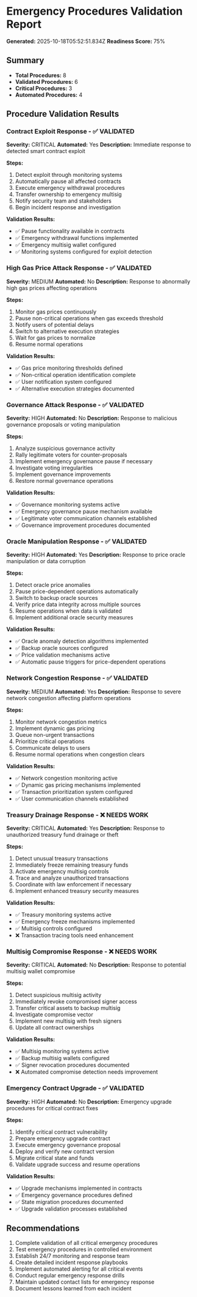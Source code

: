 # Emergency Procedures Validation Report

**Generated:** 2025-10-18T05:52:51.834Z
**Readiness Score:** 75%

## Summary

- **Total Procedures:** 8
- **Validated Procedures:** 6
- **Critical Procedures:** 3
- **Automated Procedures:** 4

## Procedure Validation Results

### Contract Exploit Response - ✅ VALIDATED

**Severity:** CRITICAL
**Automated:** Yes
**Description:** Immediate response to detected smart contract exploit

**Steps:**
1. Detect exploit through monitoring systems
2. Automatically pause all affected contracts
3. Execute emergency withdrawal procedures
4. Transfer ownership to emergency multisig
5. Notify security team and stakeholders
6. Begin incident response and investigation

**Validation Results:**
- ✅ Pause functionality available in contracts
- ✅ Emergency withdrawal functions implemented
- ✅ Emergency multisig wallet configured
- ✅ Monitoring systems configured for exploit detection

### High Gas Price Attack Response - ✅ VALIDATED

**Severity:** MEDIUM
**Automated:** No
**Description:** Response to abnormally high gas prices affecting operations

**Steps:**
1. Monitor gas prices continuously
2. Pause non-critical operations when gas exceeds threshold
3. Notify users of potential delays
4. Switch to alternative execution strategies
5. Wait for gas prices to normalize
6. Resume normal operations

**Validation Results:**
- ✅ Gas price monitoring thresholds defined
- ✅ Non-critical operation identification complete
- ✅ User notification system configured
- ✅ Alternative execution strategies documented

### Governance Attack Response - ✅ VALIDATED

**Severity:** HIGH
**Automated:** No
**Description:** Response to malicious governance proposals or voting manipulation

**Steps:**
1. Analyze suspicious governance activity
2. Rally legitimate voters for counter-proposals
3. Implement emergency governance pause if necessary
4. Investigate voting irregularities
5. Implement governance improvements
6. Restore normal governance operations

**Validation Results:**
- ✅ Governance monitoring systems active
- ✅ Emergency governance pause mechanism available
- ✅ Legitimate voter communication channels established
- ✅ Governance improvement procedures documented

### Oracle Manipulation Response - ✅ VALIDATED

**Severity:** HIGH
**Automated:** Yes
**Description:** Response to price oracle manipulation or data corruption

**Steps:**
1. Detect oracle price anomalies
2. Pause price-dependent operations automatically
3. Switch to backup oracle sources
4. Verify price data integrity across multiple sources
5. Resume operations when data is validated
6. Implement additional oracle security measures

**Validation Results:**
- ✅ Oracle anomaly detection algorithms implemented
- ✅ Backup oracle sources configured
- ✅ Price validation mechanisms active
- ✅ Automatic pause triggers for price-dependent operations

### Network Congestion Response - ✅ VALIDATED

**Severity:** MEDIUM
**Automated:** Yes
**Description:** Response to severe network congestion affecting platform operations

**Steps:**
1. Monitor network congestion metrics
2. Implement dynamic gas pricing
3. Queue non-urgent transactions
4. Prioritize critical operations
5. Communicate delays to users
6. Resume normal operations when congestion clears

**Validation Results:**
- ✅ Network congestion monitoring active
- ✅ Dynamic gas pricing mechanisms implemented
- ✅ Transaction prioritization system configured
- ✅ User communication channels established

### Treasury Drainage Response - ❌ NEEDS WORK

**Severity:** CRITICAL
**Automated:** Yes
**Description:** Response to unauthorized treasury fund drainage or theft

**Steps:**
1. Detect unusual treasury transactions
2. Immediately freeze remaining treasury funds
3. Activate emergency multisig controls
4. Trace and analyze unauthorized transactions
5. Coordinate with law enforcement if necessary
6. Implement enhanced treasury security measures

**Validation Results:**
- ✅ Treasury monitoring systems active
- ✅ Emergency freeze mechanisms implemented
- ✅ Multisig controls configured
- ❌ Transaction tracing tools need enhancement

### Multisig Compromise Response - ❌ NEEDS WORK

**Severity:** CRITICAL
**Automated:** No
**Description:** Response to potential multisig wallet compromise

**Steps:**
1. Detect suspicious multisig activity
2. Immediately revoke compromised signer access
3. Transfer critical assets to backup multisig
4. Investigate compromise vector
5. Implement new multisig with fresh signers
6. Update all contract ownerships

**Validation Results:**
- ✅ Multisig monitoring systems active
- ✅ Backup multisig wallets configured
- ✅ Signer revocation procedures documented
- ❌ Automated compromise detection needs improvement

### Emergency Contract Upgrade - ✅ VALIDATED

**Severity:** HIGH
**Automated:** No
**Description:** Emergency upgrade procedures for critical contract fixes

**Steps:**
1. Identify critical contract vulnerability
2. Prepare emergency upgrade contract
3. Execute emergency governance proposal
4. Deploy and verify new contract version
5. Migrate critical state and funds
6. Validate upgrade success and resume operations

**Validation Results:**
- ✅ Upgrade mechanisms implemented in contracts
- ✅ Emergency governance procedures defined
- ✅ State migration procedures documented
- ✅ Upgrade validation processes established

## Recommendations

1. Complete validation of all critical emergency procedures
2. Test emergency procedures in controlled environment
3. Establish 24/7 monitoring and response team
4. Create detailed incident response playbooks
5. Implement automated alerting for all critical events
6. Conduct regular emergency response drills
7. Maintain updated contact lists for emergency response
8. Document lessons learned from each incident
